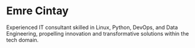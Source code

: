 # Emre Cintay
Experienced IT consultant skilled in Linux, Python, DevOps, and Data Engineering, propelling innovation and transformative solutions within the tech domain.
